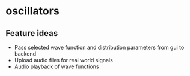 # oscillators

## Feature ideas

- Pass selected wave function and distribution parameters from gui to backend
- Upload audio files for real world signals
- Audio playback of wave functions